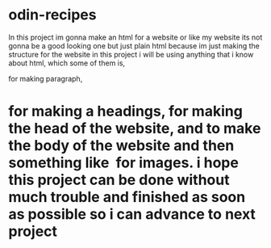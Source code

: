 # odin-recipes
In this project im gonna make an html for a website or like my website
its not gonna be a good looking one but just plain html because im just making the structure for the website in this project
i will be using anything that i know about html, which some of them is, <p> for making paragraph, <h1> for making a headings, <head> for making the head of the website, and <body> to make the body of the website and then something like <img> for images.
i hope this project can be done without much trouble and finished as soon as possible so i can advance to next project